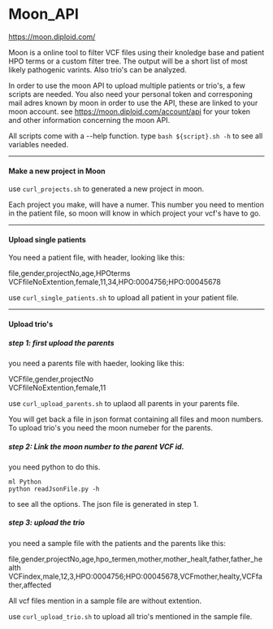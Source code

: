 # Moon_API
https://moon.diploid.com/

Moon is a online tool to filter VCF files using their knoledge base and patient HPO terms or a custom filter tree. The output will be a short list of most likely pathogenic varints. Also trio's can be analyzed.

In order to use the moon API to upload multiple patients or trio's, a few scripts are needed. 
You also need your personal token and corresponing mail adres known by moon in order to use the API, these are linked to your moon account.
see https://moon.diploid.com/account/api for your token and other information concerning the moon API.

All scripts come with a --help function. type ``` bash ${script}.sh -h ``` to see all variables needed.
____________________________________________________________________
#### Make a new project in Moon
use ```curl_projects.sh``` to generated a new project in  moon.

Each project you make, will have a numer. This number you need to mention in the patient file, so moon will know in which project your vcf's have to go.

___________________________________________________________________
#### Upload single patients
You need a patient file, with header, looking like this:

file,gender,projectNo,age,HPOterms                                                                                    
VCFfileNoExtention,female,11,34,HPO:0004756;HPO:00045678

use ```curl_single_patients.sh``` to upload all patient in your patient file.

__________________________________________________________________
#### Upload trio's
##### step 1: first upload the parents
you need a parents file with haeder, looking like this:

VCFfile,gender,projectNo                                                                    
VCFfileNoExtention,female,11

use ```curl_upload_parents.sh``` to uplaod all parents in your parents file.

You will get back a file in json format containing all files and moon numbers. To upload trio's you need the moon numeber for the parents.

##### step 2: Link the moon number to the parent VCF id.
you need python to do this.
```
ml Python
python readJsonFile.py -h
```
to see all the options. The json file is generated in step 1.

##### step 3: upload the trio
you need a sample file with the patients and the parents like this:

file,gender,projectNo,age,hpo_termen,mother,mother_healt,father,father_health
VCFindex,male,12,3,HPO:0004756;HPO:00045678,VCFmother,healty,VCFfather,affected

All vcf files mention in a sample file are without extention.

use ```curl_upload_trio.sh``` to upload all trio's mentioned in the sample file.












